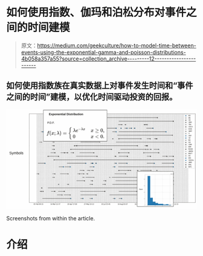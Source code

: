 # 如何使用指数、伽玛和泊松分布对事件之间的时间建模

> 原文：<https://medium.com/geekculture/how-to-model-time-between-events-using-the-exponential-gamma-and-poisson-distributions-4b058a357a55?source=collection_archive---------12----------------------->

## 如何使用指数族在真实数据上对事件发生时间和“事件之间的时间”建模，以优化时间驱动投资的回报。

![](img/a4c01391a338faa9195d575c015a781c.png)

Screenshots from within the article.

# 介绍